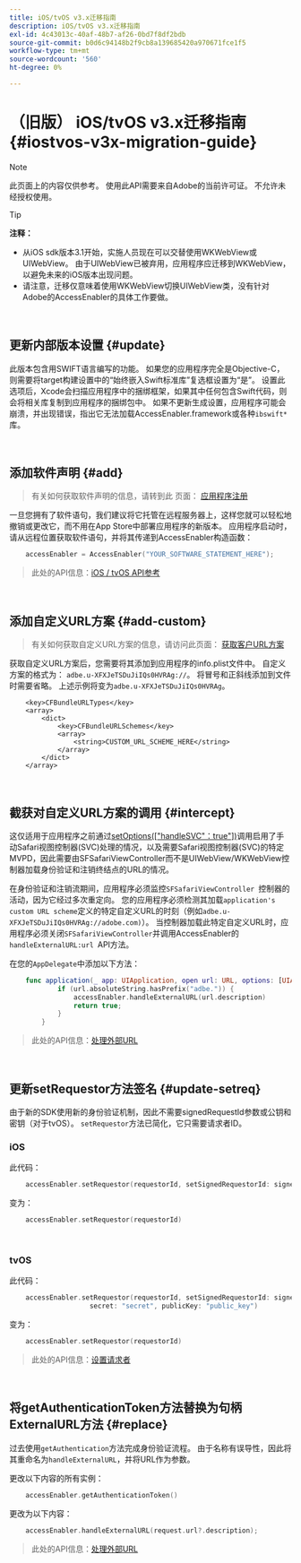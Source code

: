 ```yaml
---
title: iOS/tvOS v3.x迁移指南
description: iOS/tvOS v3.x迁移指南
exl-id: 4c43013c-40af-48b7-af26-0bd7f8df2bdb
source-git-commit: b0d6c94148b2f9cb8a139685420a970671fce1f5
workflow-type: tm+mt
source-wordcount: '560'
ht-degree: 0%

---
```


# （旧版） iOS/tvOS v3.x迁移指南 {#iostvos-v3x-migration-guide}

>[!NOTE]
>
>此页面上的内容仅供参考。 使用此API需要来自Adobe的当前许可证。 不允许未经授权使用。

>[!TIP]
> 
> **注释：**
>
> - 从iOS sdk版本3.1开始，实施人员现在可以交替使用WKWebView或UIWebView。 由于UIWebView已被弃用，应用程序应迁移到WKWebView，以避免未来的iOS版本出现问题。
> - 请注意，迁移仅意味着使用WKWebView切换UIWebView类，没有针对Adobe的AccessEnabler的具体工作要做。

</br>

## 更新内部版本设置 {#update}

此版本包含用SWIFT语言编写的功能。 如果您的应用程序完全是Objective-C，则需要将target构建设置中的“始终嵌入Swift标准库”复选框设置为“是”。 设置此选项后，Xcode会扫描应用程序中的捆绑框架，如果其中任何包含Swift代码，则会将相关库复制到应用程序的捆绑包中。 如果不更新生成设置，应用程序可能会崩溃，并出现错误，指出它无法加载AccessEnabler.framework或各种`ibswift*`库。

</br>

## 添加软件声明 {#add}

> 有关如何获取软件声明的信息，请转到此
> 页面：
> [应用程序注册](/help/authentication/integration-guide-programmers/legacy/sdks/ios-tvos-sdk/iostvos-application-registration.md)

一旦您拥有了软件语句，我们建议将它托管在远程服务器上，这样您就可以轻松地撤销或更改它，而不用在App Store中部署应用程序的新版本。 应用程序启动时，请从远程位置获取软件语句，并将其传递到AccessEnabler构造函数：

```swift
    accessEnabler = AccessEnabler("YOUR_SOFTWARE_STATEMENT_HERE");
```

> 此处的API信息：[iOS / tvOS API参考](/help/authentication/integration-guide-programmers/legacy/sdks/ios-tvos-sdk/iostvos-sdk-api-reference.md)

</br>

## 添加自定义URL方案 {#add-custom}

> 有关如何获取自定义URL方案的信息，请访问此页面： [获取客户URL方案](/help/authentication/integration-guide-programmers/legacy/sdks/ios-tvos-sdk/iostvos-application-registration.md)

获取自定义URL方案后，您需要将其添加到应用程序的info.plist文件中。 自定义方案的格式为： `adbe.u-XFXJeTSDuJiIQs0HVRAg://`。 将冒号和正斜线添加到文件时需要省略。 上述示例将变为`adbe.u-XFXJeTSDuJiIQs0HVRAg`。

```plist
    <key>CFBundleURLTypes</key>
    <array>
        <dict>
            <key>CFBundleURLSchemes</key>
            <array>
                <string>CUSTOM_URL_SCHEME_HERE</string>
            </array>
        </dict>
    </array>
```

</br>

## 截获对自定义URL方案的调用 {#intercept}

这仅适用于应用程序之前通过[setOptions(\[&quot;handleSVC&quot;：true&quot;\])](/help/authentication/integration-guide-programmers/legacy/sdks/ios-tvos-sdk/iostvos-sdk-api-reference.md)调用启用了手动Safari视图控制器(SVC)处理的情况，以及需要Safari视图控制器(SVC)的特定MVPD，因此需要由SFSafariViewController而不是UIWebView/WKWebView控制器加载身份验证和注销终结点的URL的情况。

在身份验证和注销流期间，应用程序必须监控`SFSafariViewController `控制器的活动，因为它经过多次重定向。 您的应用程序必须检测其加载`application's custom URL scheme`定义的特定自定义URL的时刻（例如`adbe.u-XFXJeTSDuJiIQs0HVRAg://adobe.com)`）。 当控制器加载此特定自定义URL时，应用程序必须关闭`SFSafariViewController`并调用AccessEnabler的`handleExternalURL:url `API方法。

在您的`AppDelegate`中添加以下方法：

```swift
    func application(_ app: UIApplication, open url: URL, options: [UIApplicationOpenURLOptionsKey: Any]) -> Bool {
            if (url.absoluteString.hasPrefix("adbe.")) {
                accessEnabler.handleExternalURL(url.description)
                return true;
            } 
        }
```

> 此处的API信息：[处理外部URL](/help/authentication/integration-guide-programmers/legacy/sdks/ios-tvos-sdk/iostvos-sdk-api-reference.md)

</br>

## 更新setRequestor方法签名 {#update-setreq}

由于新的SDK使用新的身份验证机制，因此不需要signedRequestId参数或公钥和密钥（对于tvOS）。 `setRequestor`方法已简化，它只需要请求者ID。

### iOS

此代码：

```swift
    accessEnabler.setRequestor(requestorId, setSignedRequestorId: signedRequestorId)
```

变为：

```swift
    accessEnabler.setRequestor(requestorId)
```

</br>

### tvOS

此代码：

```swift
    accessEnabler.setRequestor(requestorId, setSignedRequestorId: signedRequestorId,
                    secret: "secret", publicKey: "public_key")
```

变为：

```swift
    accessEnabler.setRequestor(requestorId)
```

> 此处的API信息：[设置请求者](/help/authentication/integration-guide-programmers/legacy/sdks/ios-tvos-sdk/iostvos-sdk-api-reference.md)

</br>

## 将getAuthenticationToken方法替换为句柄ExternalURL方法 {#replace}

过去使用`getAuthentication`方法完成身份验证流程。 由于名称有误导性，因此将其重命名为`handleExternalURL`，并将URL作为参数。

更改以下内容的所有实例：

```swift
    accessEnabler.getAuthenticationToken()
```

更改为以下内容：

```swift
    accessEnabler.handleExternalURL(request.url?.description);
```

> 此处的API信息：[处理外部URL](/help/authentication/integration-guide-programmers/legacy/sdks/ios-tvos-sdk/iostvos-sdk-api-reference.md)
